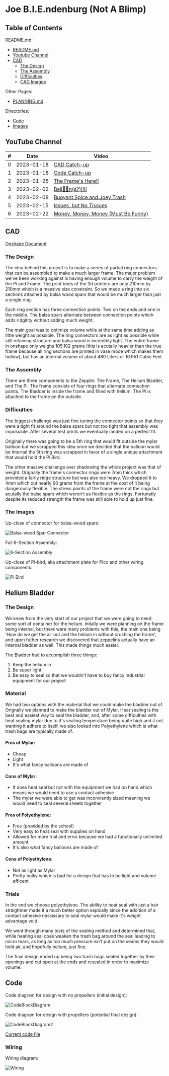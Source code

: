 # Joe B.I.E.ndenburg (Not A Blimp)

## Table of Contents

README.md:

- [README.md](/README.md)
- [Youtube Channel](#youtube-channel)
- [CAD](#cad)
  - [The Design](#the-design)
  - [The Assembly](#the-assembly)
  - [Difficulties](#difficulties)
  - [CAD Images](#the-images)

Other Pages:

- [PLANNING.md](/PLANNING.md)

Directories:

- [Code](/Code/CODE.md)
- [Images](/Images/IMAGES.md)

## YouTube Channel

| #   | Date       | Video                                                               |
| --- | ---------- | ------------------------------------------------------------------- |
| 0   | 2023-01-18 | [CAD Catch-up](https://youtu.be/xfZlytLQ_GU)                        |
| 1   | 2023-01-18 | [Code Catch-up](https://youtu.be/OjiJY7ihrKs)                       |
| 2   | 2023-01-25 | [The Frame's Here!!](https://youtu.be/7JANqRXmuZ0)                  |
| 3   | 2023-02-02 | [Ball🎈🎈n(s?)!!!!](https://youtu.be/61AMVDbxwmk)                   |
| 4   | 2023-02-08 | [Buoyant Spice and Joey Trash](https://youtu.be/qYgovjCG950)        |
| 5   | 2023-02-15 | [Issues, but No Tissues](https://youtu.be/tmu2Px-Pnoc)              |
| 6   | 2023-02-22 | [Money, Money, Money (Must Be Funny)](https://youtu.be/B1QbSnAPkFs) |

## CAD

[Onshape Document](https://cvilleschools.onshape.com/documents/03b6c87fd63f0cfe1abe3b9f/w/c0d37a57fae264806faea58d/e/ea3240c36bb4a6a681fb9b2a)

### The Design

The idea behind this project is to make a series of partial ring connectors that can be assembled to make a much larger frame. The major problem we've been working against is having enough volume to carry the weight of the Pi and Frame. The print beds of the 3d printers are only 210mm by 210mm which is a massive size constraint. So we made a ring into six sections attached by balsa wood spars that would be much larger than just a single ring.

Each ring section has three connection points: Two on the ends and one in the middle. The balsa spars alternate between connection points which adds ridgitity without adding much weight.

The main goal was to optimize volume while at the same time adding as little weight as possible. The ring connectors are as light as possible while still retaining structure and balsa wood is incredibly light. The entire frame in onshape only weighs 105.102 grams (this is acutally heavier than the true frame because all ring sections are printed in vase mode which makes them hollow), but has an internal volume of about 480 Liters or 16.951 Cubic Feet

### The Assembly

There are three components to the Zepplin: The Frame, The Helium Bladder, and The Pi. The frame consists of four rings that alternate connection points. The Bladder is inside the frame and filled with helium. The Pi is attached to the frame on the outside.

### Difficulties

The biggest challenge was just fine tuning the connector points so that they were a tight fit around the balsa spars but not too tight that assembly was impossible. After several test prints we eventually landed on a perfect fit.

Originally there was going to be a 5th ring that would fit outside the mylar balloon but we scrapped this idea once we decided that the balloon would be internal the 5th ring was scrapped in favor of a single unique attachment that would hold the Pi Bird.

The other massive challenge over shadowing the whole project was that of weight. Orignally the frame's connector rings were 7mm thick which provided a fairly ridge structure but was also too heavy. We dropped it to 4mm which cut nearly 60 grams from the frame at the cost of it being dangerously flexible. The stress points of the frame were not the rings but acutally the balsa spars which weren't as flexible as the rings. Fortunatly despite its reduced strength the frame was still able to hold up just fine.  

### The Images

Up-close of connector for balsa-wood spars:

![Balsa-wood Spar Connector](/Images/Spar-Connector.png)

Full 6-Section Assembly:

![6-Section Assembly](/Images/6-Section-Assembly.png)

Up-close of Pi-bird, aka attachment plate for Pico and other wiring components:

![Pi Bird](/Images/Pi-Bird.png)

## Helium Bladder

### The Design

We knew from the very start of our project that we were going to need some sort of container for the helium. Intially we were planning on the frame being internal, but there were many problems with this, the main one being 'How do we get the air out and the helium in without crushing the frame', and upon futher research we discovered that zeppelins actually have an internal bladder as well. This made things much easier. 

The Bladder had to accomplish three things:
1. Keep the helium in 
2. Be super light
3. Be easy to seal so that we wouldn't have to buy fancy industrial equipment for our project 

### Material

We had two options with the material that we could make the bladder out of. Orignally we planned to make the bladder out of Mylar. Heat sealing is the best and easiest way to seal the bladder, and, after some difficulties with heat sealing mylar due to it's sealing temperature being quite high and it not wanting it adhere to itself, we also looked into Polyethylene which is what trash bags are typically made of. 

#### Pros of Mylar:
- Cheap 
- Light 
- It's what fancy balloons are made of 

#### Cons of Mylar: 
- It does heat seal but not with the equipment we had on hand which means we would need to use a contact adhesive 
- The mylar we were able to get was inconviently sized meaning we would need to seal several sheets together

#### Pros of Polyethylene: 
- Free (provided by the school)
- Very easy to heat seal with supplies on hand 
- Allowed for more trial and error because we had a functionally unlimited amount 
- It's also what fancy balloons are made of 

#### Cons of Polyethylene:
- Not as light as Mylar 
- Pretty bulky which is bad for a design that has to be light and volume efficent 

### Trials 

In the end we choose polyethylene. The ability to heat seal with just a hair straightner made it a much better option espically since the addition of a contact adhesive nessissary to seal mylar would make it's weight advantage void. 

We went through many tests of the sealing method and determined that, while heating seal does weaken the trash bag around the seal leading to micro tears, as long as too much pressure isn't put on the seams they would hold air, and hopefully helium, just fine. 

The final design ended up being two trash bags sealed together by their openings and cut open at the ends and resealed in order to maximize volume.

## Code

Code diagram for design with no propellers (initial design):

![CodeBlockDiagram](/Images/CodeBlockNoMovementControl.png)

Code diagram for design with propellers (potential final design):

![CodeBlockDiagram2](/Images/CodeBlockMovementControl.png)

[Current code file](https://github.com/bwright70/Pi-in-the-Sky/blob/main/Code/Code_v1.py)

### Wiring

Wiring diagram:

![Wiring](/Images/WiringDiagram.png)
